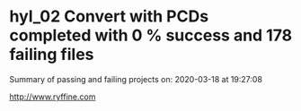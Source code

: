 # hyl_02 Convert with PCDs completed with 0 % success and 178 failing files

Summary of passing and failing projects on: 2020-03-18 at 19:27:08

http://www.ryffine.com

